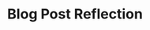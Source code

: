 ---
toc: true
title: Blog Post Reflection
layout: post
description: Blog Reflection
permalink: /blogreflection2
categories: [markdown,week22,tri2]
tags: true
---